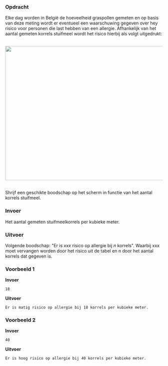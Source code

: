 ### Opdracht

Elke dag worden in België de hoeveelheid graspollen gemeten en op basis van deze meting wordt er eventueel een waarschuwing gegeven over hey risico voor personen die last hebben van een allergie. Afhankelijk van het aantal gemeten korrels stuifmeel wordt het risico hierbij als volgt uitgedrukt:

<br>  
<div class="dodona-centered-group"><img src="media/hooikoorts.jpeg" width="626" height="430"></div>
<br>

Shrijf een geschikte boodschap op het scherm in functie van het aantal korrels stuifmeel.

### Invoer

Het aantal gemeten stuifmeelkorrels per kubieke meter.  

### Uitvoer

Volgende boodschap: "Er is *xxx* risico op allergie bij *n* korrels". Waarbij xxx moet vervangen worden door het risico uit de tabel en n door het aantal korrels dat gegeven is.

### Voorbeeld 1

**Invoer**

    18

**Uitvoer**

    Er is matig risico op allergie bij 18 korrels per kubieke meter.
    
### Voorbeeld 2

**Invoer**

    40

**Uitvoer**

    Er is hoog risico op allergie bij 40 korrels per kubieke meter.
